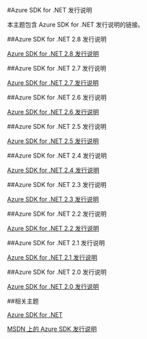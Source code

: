 <properties 
	pageTitle="Azure SDK for .NET 发行说明" 
	description="Azure SDK for .NET 发行说明" 
	services="app-service/web" 
	documentationCenter="" 
	authors="Juliako" 
	manager="dwrede" 
	editor=""/>

<tags
	ms.service="media-services"
	ms.date="01/19/2016"
	wacn.date="01/29/2016"/>



#Azure SDK for .NET 发行说明

本主题包含 Azure SDK for .NET 发行说明的链接。


##Azure SDK for .NET 2.8 发行说明

[Azure SDK for .NET 2.8 发行说明](/documentation/articles/azure-sdk-dotnet-release-notes-2_8)

##Azure SDK for .NET 2.7 发行说明

[Azure SDK for .NET 2.7 发行说明](/documentation/articles/azure-sdk-dotnet-release-notes-2_7)

##Azure SDK for .NET 2.6 发行说明

[Azure SDK for .NET 2.6 发行说明](/documentation/articles/azure-sdk-dotnet-release-notes-2_6)

##Azure SDK for .NET 2.5 发行说明

[Azure SDK for .NET 2.5 发行说明](https://msdn.microsoft.com/zh-cn/library/azure/dn873976.aspx)

##Azure SDK for .NET 2.4 发行说明

[Azure SDK for .NET 2.4 发行说明](https://msdn.microsoft.com/zh-cn/library/azure/dn794167.aspx)

##Azure SDK for .NET 2.3 发行说明

[Azure SDK for .NET 2.3 发行说明](https://msdn.microsoft.com/zh-cn/library/azure/dn655054.aspx)

##Azure SDK for .NET 2.2 发行说明

[Azure SDK for .NET 2.2 发行说明](https://msdn.microsoft.com/zh-cn/library/azure/dn459835.aspx)

##Azure SDK for .NET 2.1 发行说明

[Azure SDK for .NET 2.1 发行说明](https://msdn.microsoft.com/zh-cn/library/azure/dn407359.aspx)

##Azure SDK for .NET 2.0 发行说明

[Azure SDK for .NET 2.0 发行说明](https://msdn.microsoft.com/zh-cn/library/azure/dn169556.aspx)

##相关主题

[Azure SDK for .NET](/downloads/)

[MSDN 上的 Azure SDK 发行说明](https://msdn.microsoft.com/zh-cn/library/azure/dn627519.aspx)
 

<!---HONumber=Mooncake_0118_2016-->
